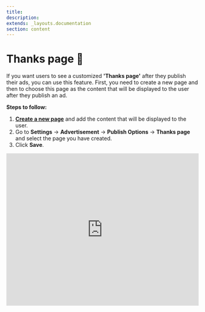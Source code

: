 ```yaml
---
title:
description:
extends: _layouts.documentation
section: content
---
```


# Thanks page 🙏

If you want users to see a customized **'Thanks page'** after they publish their ads, you can use this feature. 
First, you need to create a new page and then to choose this page as the content that will be displayed to the user after they publish an ad.

**Steps to follow:**

1.  **[Create a new page](content-add-pages.md)**  and add the content that will be displayed to the user.
2.  Go to  **Settings**  ->  **Advertisement**  ->  **Publish Options**  ->  **Thanks page**  and select the page you have created.
3.  Click  **Save**.


<iframe width="100%" height="400px" src="https://www.youtube.com/embed/pfNKgFrf8o8" title="Yclas video" frameborder="0" allow="accelerometer; autoplay; clipboard-write; encrypted-media; gyroscope; picture-in-picture" allowfullscreen></iframe>
 

